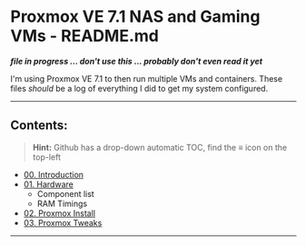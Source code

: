 # Proxmox VE 7.1 NAS and Gaming VMs - README.md

***file in progress ... don't use this ... probably don't even read it yet***

I'm using Proxmox VE 7.1 to then run multiple VMs and containers. These files *should* be a log of everything I did to get my system configured. 

---

## Contents:
> **Hint:** Github has a drop-down automatic TOC, find the **≡** icon on the top-left

* [00. Introduction](00.Introduction.md)
* [01. Hardware](01.Hardware.md)
    + Component list
    + RAM Timings
* [02. Proxmox Install](02.ProxmoxInstall.md)
* [03. Proxmox Tweaks](03.ProxmoxTweaks.md)

---
